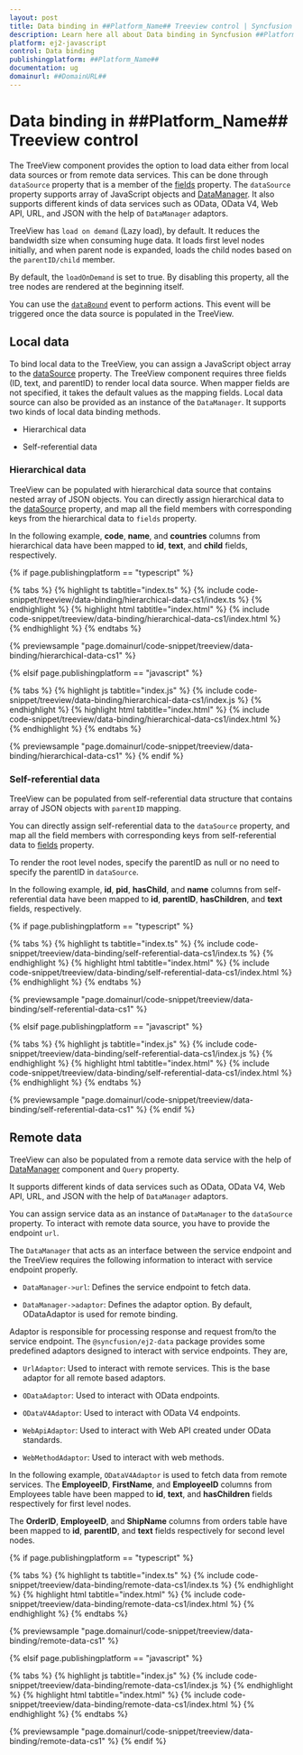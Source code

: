 ```yaml
---
layout: post
title: Data binding in ##Platform_Name## Treeview control | Syncfusion
description: Learn here all about Data binding in Syncfusion ##Platform_Name## Treeview control of Syncfusion Essential JS 2 and more.
platform: ej2-javascript
control: Data binding 
publishingplatform: ##Platform_Name##
documentation: ug
domainurl: ##DomainURL##
---
```


# Data binding in ##Platform_Name## Treeview control

The TreeView component provides the option to load data either from local data sources or from remote data services. This can be done through `dataSource` property that is a member of the [fields](https://helpej2.syncfusion.com/documentation/api/treeview/#fields) property. The `dataSource` property supports array of JavaScript objects and [DataManager](https://helpej2.syncfusion.com/documentation/api/data/dataManager/). It also supports different kinds of data services such as OData, OData V4, Web API, URL, and JSON with the help of `DataManager` adaptors.

TreeView has `load on demand` (Lazy load), by default. It reduces the bandwidth size when consuming huge data. It loads first level nodes initially, and when parent node is expanded,  loads the child nodes based on the `parentID/child` member.

By default, the `loadOnDemand` is set to true. By disabling this property, all the tree nodes are rendered at the beginning itself.

You can use the [`dataBound`](https://helpej2.syncfusion.com/documentation/api/treeview/#databound) event to perform actions. This event will be triggered once the data source is populated in the TreeView.

## Local data

To bind local data to the TreeView, you can assign a JavaScript object array to the [dataSource](https://helpej2.syncfusion.com/documentation/api/treeview/fieldsSettingsModel/#datasource) property. The TreeView component requires three  fields (ID, text, and parentID) to render local data source. When mapper fields are not specified, it takes the default values as the mapping fields. Local data source can also be provided as an instance of the `DataManager`. It supports two kinds of local data binding methods.

* Hierarchical data

* Self-referential data

### Hierarchical data

TreeView can be populated with hierarchical data source that contains nested array of JSON objects. You can directly assign hierarchical data to the [dataSource](https://helpej2.syncfusion.com/documentation/api/treeview/fieldsSettingsModel/#datasource) property, and map all the field members with corresponding keys from the hierarchical data to `fields` property.

In the following example, **code**, **name**, and **countries** columns from hierarchical data have been mapped to **id**, **text**, and **child** fields, respectively.

{% if page.publishingplatform == "typescript" %}

 {% tabs %}
{% highlight ts tabtitle="index.ts" %}
{% include code-snippet/treeview/data-binding/hierarchical-data-cs1/index.ts %}
{% endhighlight %}
{% highlight html tabtitle="index.html" %}
{% include code-snippet/treeview/data-binding/hierarchical-data-cs1/index.html %}
{% endhighlight %}
{% endtabs %}
        
{% previewsample "page.domainurl/code-snippet/treeview/data-binding/hierarchical-data-cs1" %}

{% elsif page.publishingplatform == "javascript" %}

{% tabs %}
{% highlight js tabtitle="index.js" %}
{% include code-snippet/treeview/data-binding/hierarchical-data-cs1/index.js %}
{% endhighlight %}
{% highlight html tabtitle="index.html" %}
{% include code-snippet/treeview/data-binding/hierarchical-data-cs1/index.html %}
{% endhighlight %}
{% endtabs %}

{% previewsample "page.domainurl/code-snippet/treeview/data-binding/hierarchical-data-cs1" %}
{% endif %}

### Self-referential data

TreeView can be populated from self-referential data structure that contains array of JSON objects with `parentID` mapping.

You can directly assign self-referential data to the `dataSource` property, and map all the field members with corresponding keys from self-referential data to [fields](https://helpej2.syncfusion.com/documentation/api/treeview/#fields) property.

To render the root level nodes, specify the parentID as null or no need to specify the parentID in `dataSource`.

In the following example, **id**, **pid**, **hasChild**, and **name** columns from self-referential data have been mapped to **id**, **parentID**, **hasChildren**, and **text** fields, respectively.

{% if page.publishingplatform == "typescript" %}

 {% tabs %}
{% highlight ts tabtitle="index.ts" %}
{% include code-snippet/treeview/data-binding/self-referential-data-cs1/index.ts %}
{% endhighlight %}
{% highlight html tabtitle="index.html" %}
{% include code-snippet/treeview/data-binding/self-referential-data-cs1/index.html %}
{% endhighlight %}
{% endtabs %}
        
{% previewsample "page.domainurl/code-snippet/treeview/data-binding/self-referential-data-cs1" %}

{% elsif page.publishingplatform == "javascript" %}

{% tabs %}
{% highlight js tabtitle="index.js" %}
{% include code-snippet/treeview/data-binding/self-referential-data-cs1/index.js %}
{% endhighlight %}
{% highlight html tabtitle="index.html" %}
{% include code-snippet/treeview/data-binding/self-referential-data-cs1/index.html %}
{% endhighlight %}
{% endtabs %}

{% previewsample "page.domainurl/code-snippet/treeview/data-binding/self-referential-data-cs1" %}
{% endif %}

## Remote data

TreeView can also be populated from a remote data service with the help of [DataManager](https://helpej2.syncfusion.com/documentation/api/data/dataManager//) component and `Query` property.

It supports different kinds of data services such as OData, OData V4, Web API, URL, and JSON with the help of `DataManager` adaptors.

You can assign service data as an instance of `DataManager` to the `dataSource` property. To interact with remote data source, you have to provide the endpoint `url`.

The `DataManager` that acts as an interface between the service endpoint and the TreeView requires the following information to interact with service endpoint properly.

* `DataManager->url`: Defines the service endpoint to fetch data.

* `DataManager->adaptor`: Defines the adaptor option. By default, ODataAdaptor is used for remote binding.

Adaptor is responsible for processing response and request from/to the service endpoint. The `@syncfusion/ej2-data` package provides some predefined adaptors  designed to interact with service endpoints. They are,

* `UrlAdaptor`: Used to interact with remote services. This is the base adaptor for all remote based adaptors.

* `ODataAdaptor`: Used to interact with OData endpoints.

* `ODataV4Adaptor`: Used to interact with OData V4 endpoints.

* `WebApiAdaptor`: Used to interact with Web API created under OData standards.

* `WebMethodAdaptor`: Used to interact with web methods.

In the following example, `ODataV4Adaptor` is  used to fetch data from remote services. The **EmployeeID**, **FirstName**, and **EmployeeID**
columns from Employees table have been mapped to **id**, **text**, and **hasChildren** fields respectively for first level nodes.

The **OrderID**, **EmployeeID**, and **ShipName** columns from orders table have been mapped to **id**, **parentID**, and **text** fields respectively for second level nodes.

{% if page.publishingplatform == "typescript" %}

 {% tabs %}
{% highlight ts tabtitle="index.ts" %}
{% include code-snippet/treeview/data-binding/remote-data-cs1/index.ts %}
{% endhighlight %}
{% highlight html tabtitle="index.html" %}
{% include code-snippet/treeview/data-binding/remote-data-cs1/index.html %}
{% endhighlight %}
{% endtabs %}
        
{% previewsample "page.domainurl/code-snippet/treeview/data-binding/remote-data-cs1" %}

{% elsif page.publishingplatform == "javascript" %}

{% tabs %}
{% highlight js tabtitle="index.js" %}
{% include code-snippet/treeview/data-binding/remote-data-cs1/index.js %}
{% endhighlight %}
{% highlight html tabtitle="index.html" %}
{% include code-snippet/treeview/data-binding/remote-data-cs1/index.html %}
{% endhighlight %}
{% endtabs %}

{% previewsample "page.domainurl/code-snippet/treeview/data-binding/remote-data-cs1" %}
{% endif %}